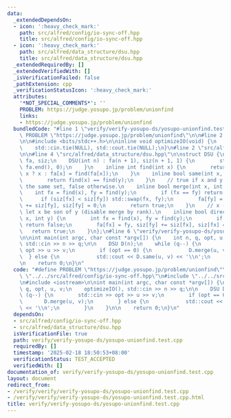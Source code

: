 ```yaml
---
data:
  _extendedDependsOn:
  - icon: ':heavy_check_mark:'
    path: src/alfred/config/io-sync-off.hpp
    title: src/alfred/config/io-sync-off.hpp
  - icon: ':heavy_check_mark:'
    path: src/alfred/data_structure/dsu.hpp
    title: src/alfred/data_structure/dsu.hpp
  _extendedRequiredBy: []
  _extendedVerifiedWith: []
  _isVerificationFailed: false
  _pathExtension: cpp
  _verificationStatusIcon: ':heavy_check_mark:'
  attributes:
    '*NOT_SPECIAL_COMMENTS*': ''
    PROBLEM: https://judge.yosupo.jp/problem/unionfind
    links:
    - https://judge.yosupo.jp/problem/unionfind
  bundledCode: "#line 1 \"verify/verify-yosupo-ds/yosupo-unionfind.test.cpp\"\n#define\
    \ PROBLEM \"https://judge.yosupo.jp/problem/unionfind\"\n\n#line 2 \"src/alfred/config/io-sync-off.hpp\"\
    \n\n#include <bits/stdc++.h>\n\ninline void optimizeIO(void) {\n    std::ios::sync_with_stdio(false);\n\
    \    std::cin.tie(NULL), std::cout.tie(NULL);\n}\n#line 2 \"src/alfred/data_structure/dsu.hpp\"\
    \n\n#line 4 \"src/alfred/data_structure/dsu.hpp\"\n\nstruct DSU {\n    std::vector<int>\
    \ fa, siz;\n    DSU(int n) : fa(n + 1), siz(n + 1, 1) {\n        std::iota(fa.begin(),\
    \ fa.end(), 0);\n    }\n    inline int find(int x) {\n        return fa[x] ==\
    \ x ? x : fa[x] = find(fa[x]);\n    }\n    inline bool same(int x, int y) {\n\
    \        return find(x) == find(y);\n    }\n    // true if x and y were not in\
    \ the same set, false otherwise.\n    inline bool merge(int x, int y) {\n    \
    \    int fx = find(x), fy = find(y);\n        if (fx == fy) return false;\n  \
    \      if (siz[fx] < siz[fy]) std::swap(fx, fy);\n        fa[fy] = fx, siz[fx]\
    \ += siz[fy], siz[fy] = 0;\n        return true;\n    }\n    // x -> y, a.k.a\
    \ let x be son of y (disable merge by rank).\n    inline bool directed_merge(int\
    \ x, int y) {\n        int fx = find(x), fy = find(y);\n        if (fx == fy)\
    \ return false;\n        fa[fx] = fy, siz[fy] += siz[fx], siz[fx] = 0;\n     \
    \   return true;\n    }\n};\n#line 6 \"verify/verify-yosupo-ds/yosupo-unionfind.test.cpp\"\
    \n\nint main(int argc, char const *argv[]) {\n    int n, q, opt, u, v;\n    optimizeIO(),\
    \ std::cin >> n >> q;\n\n    DSU D(n);\n    while (q--) {\n        std::cin >>\
    \ opt >> u >> v;\n        if (opt == 0) {\n            D.merge(u, v);\n      \
    \  } else {\n            std::cout << D.same(u, v) << '\\n';\n        }\n    }\n\
    \n    return 0;\n}\n"
  code: "#define PROBLEM \"https://judge.yosupo.jp/problem/unionfind\"\n\n#include\
    \ \"../../src/alfred/config/io-sync-off.hpp\"\n#include \"../../src/alfred/data_structure/dsu.hpp\"\
    \n#include <iostream>\n\nint main(int argc, char const *argv[]) {\n    int n,\
    \ q, opt, u, v;\n    optimizeIO(), std::cin >> n >> q;\n\n    DSU D(n);\n    while\
    \ (q--) {\n        std::cin >> opt >> u >> v;\n        if (opt == 0) {\n     \
    \       D.merge(u, v);\n        } else {\n            std::cout << D.same(u, v)\
    \ << '\\n';\n        }\n    }\n\n    return 0;\n}\n"
  dependsOn:
  - src/alfred/config/io-sync-off.hpp
  - src/alfred/data_structure/dsu.hpp
  isVerificationFile: true
  path: verify/verify-yosupo-ds/yosupo-unionfind.test.cpp
  requiredBy: []
  timestamp: '2025-02-18 18:50:53+08:00'
  verificationStatus: TEST_ACCEPTED
  verifiedWith: []
documentation_of: verify/verify-yosupo-ds/yosupo-unionfind.test.cpp
layout: document
redirect_from:
- /verify/verify/verify-yosupo-ds/yosupo-unionfind.test.cpp
- /verify/verify/verify-yosupo-ds/yosupo-unionfind.test.cpp.html
title: verify/verify-yosupo-ds/yosupo-unionfind.test.cpp
---
```


